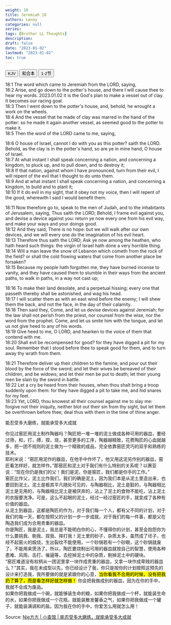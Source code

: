 ```yaml
---
weight: 18
title: Jeremiah 18
authors: Lenny
categories: null
series:
tags: [Brother LL Thoughts]
description: 
draft: false
date: "2023-01-02"
lastmod: "2023-01-02"
toc: true
---
```


<!--more-->

<!-- Tab links -->
<div class="tab">
  <button class="tablinks active" onclick="tablabel(event, 'english')">KJV</button>
  <button class="tablinks" onclick="tablabel(event, 'chinese')">和合本</button>
  <button class="tablinks" onclick="tablabel(event, 'verse1')">1-2节</button>
</div>

<!-- Tab content -->
<div id="english" class="tabcontent" style="display:block">

18:1 The word which came to Jeremiah from the LORD, saying,  
18:2 Arise, and go down to the potter's house, and there I will cause thee to hear my words. <a class = "marginnote">2023.01.02 it is the God's plan to make a vessel out of clay.  It becomes our racing goal.</a>   
18:3 Then I went down to the potter's house, and, behold, he wrought a work on the wheels.  
18:4 And the vessel that he made of clay was marred in the hand of the potter: so he made it again another vessel, as seemed good to the potter to make it.  
18:5 Then the word of the LORD came to me, saying,  

18:6 O house of Israel, cannot I do with you as this potter? saith the LORD. Behold, as the clay is in the potter's hand, so are ye in mine hand, O house of Israel.  
18:7 At what instant I shall speak concerning a nation, and concerning a kingdom, to pluck up, and to pull down, and to destroy it;  
18:8 If that nation, against whom I have pronounced, turn from their evil, I will repent of the evil that I thought to do unto them.  
18:9 And at what instant I shall speak concerning a nation, and concerning a kingdom, to build and to plant it;  
18:10 If it do evil in my sight, that it obey not my voice, then I will repent of the good, wherewith I said I would benefit them.  

18:11 Now therefore go to, speak to the men of Judah, and to the inhabitants of Jerusalem, saying, Thus saith the LORD; Behold, I frame evil against you, and devise a device against you: return ye now every one from his evil way, and make your ways and your doings good.  
18:12 And they said, There is no hope: but we will walk after our own devices, and we will every one do the imagination of his evil heart.  
18:13 Therefore thus saith the LORD; Ask ye now among the heathen, who hath heard such things: the virgin of Israel hath done a very horrible thing.  
18:14 Will a man leave the snow of Lebanon which cometh from the rock of the field? or shall the cold flowing waters that come from another place be forsaken?  
18:15 Because my people hath forgotten me, they have burned incense to vanity, and they have caused them to stumble in their ways from the ancient paths, to walk in paths, in a way not cast up;  

18:16 To make their land desolate, and a perpetual hissing; every one that passeth thereby shall be astonished, and wag his head.  
18:17 I will scatter them as with an east wind before the enemy; I will shew them the back, and not the face, in the day of their calamity.  
18:18 Then said they, Come, and let us devise devices against Jeremiah; for the law shall not perish from the priest, nor counsel from the wise, nor the word from the prophet. Come, and let us smite him with the tongue, and let us not give heed to any of his words.  
18:19 Give heed to me, O LORD, and hearken to the voice of them that contend with me.  
18:20 Shall evil be recompensed for good? for they have digged a pit for my soul. Remember that I stood before thee to speak good for them, and to turn away thy wrath from them.  

18:21 Therefore deliver up their children to the famine, and pour out their blood by the force of the sword; and let their wives be bereaved of their children, and be widows; and let their men be put to death; let their young men be slain by the sword in battle.  
18:22 Let a cry be heard from their houses, when thou shalt bring a troop suddenly upon them: for they have digged a pit to take me, and hid snares for my feet.  
18:23 Yet, LORD, thou knowest all their counsel against me to slay me: forgive not their iniquity, neither blot out their sin from thy sight, but let them be overthrown before thee; deal thus with them in the time of thine anger.  
</div>


<div id="chinese" class="tabcontent“>

18:1 耶和华的话临到耶利米说、  
18:2 你起来、下到窑匠的家里去、我在那里要使你听我的话。  
18:3 我就下到窑匠的家里去、正遇他转轮做器皿。  
18:4 窑匠用泥作的器皿、在他手中做坏了、他又用这泥另作别的器皿。窑匠看怎样好、就怎样作。  
18:5 耶和华的话就临到我说、  

18:6 耶和华说、以色列家阿、我待你们、岂不能照这窑匠弄泥么。以色列家阿、泥在窑匠的手中怎样、你们在我的手中也怎样。  
18:7 我何时论到一邦、或一国、说、要拔出、拆毁、毁坏。  
18:8 我所说的那一邦、若是转意离开他们的恶、我就必后悔、不将我想要施行的灾祸降与他们。  
18:9 我何时论到一邦、或一国、说、要建立、栽植。  
18:10 他们若行我眼中看为恶的事、不听从我的话、我就必后悔、不将我所说的福气赐给他们。  

18:11 现在你要对犹大人、和耶路撒冷的居民说、耶和华如此说、我造出灾祸攻击你们、定意刑罚你们。你们各人当回头离开所行的恶道、改正你们的行动作为。  
18:12 他们却说、这是枉然。我们要照自己的计谋去行。各人随自己顽梗的恶心作事。  
18:13 所以耶和华如此说、你们且往各国访问、有谁听见这样的事、以色列民〔原文作处女〕行了一件极可憎恶的事。  
18:14 利巴嫩的雪、从田野的磐石上岂能断绝呢。从远处流下的凉水、岂能干涸呢。  
18:15 我的百姓竟忘记我、向假神烧香、使他们在所行的路上、在古道上绊跌、使他们行没有修筑的斜路。  

18:16 以致他们的地令人惊骇、常常嗤笑、凡经过这地的、必惊骇摇头。  
18:17 我必在仇敌面前分散他们、好像用东风吹散一样。遭难的日子、我必以背向他们、不以面向他们。  
18:18 他们就说、来吧。我们可以设计谋害耶利米、因为我们有祭司讲律法、智慧人设谋略、先知说预言、都不能断绝。来吧、我们可以用舌头击打他、不要理会他的一切话。  
18:19 耶和华阿、求你理会我、且听那些与我争竞之人的话。  
18:20 岂可以恶报善呢。他们竟挖坑要害我的性命。求你记念我怎样站在你面前、为他们代求、要使你的忿怒向他们转消。  

18:21 故此、愿你将他们的儿女交与饥荒、和刀剑。愿他们的妻无子、且作寡妇、又愿他们的男人被死亡所灭、他们的少年人在阵上被刀击杀。  
18:22 你使敌军忽然临到他们的时候、愿人听见哀声从他们的屋内发出、因他们挖坑要捉拿我、暗设网罗要绊我的脚。  
18:23 耶和华阿、他们要杀我的那一切计谋、你都知道。不要赦免他们的罪孽、也不要从你面前涂抹他们的罪恶、要叫他们在你面前跌倒、愿你发怒的时候罚办他们。  
</div>


<div id="verse1" class="tabcontent">

能忍受多大磨练，就能承受多大成就  

你见过窑匠用泥土制作陶器吗？陶匠把一堆一堆的泥土做成各种可用的器皿，要经过筛，和，打，搏，捏，烧，甚至更多的工序，陶器越精致，花费陶匠的心血就越多，把一团不规则的泥土做为一个精致的成品，完全依靠窑匠灵巧的双手和熟练的技术。  
  耶利米说：“窑匠用泥作的器皿，在他手中作坏了，他又用这泥另作别的器皿，窑匠看怎样好，就怎样作。”那窑匠和泥土对于我们有什么特别的关系呢？以赛亚说：“现在你仍是我们的父！我们是泥，你是窑匠，我们都是你手的工作。”  
窑匠比作父，泥土比作我们，我们的确是泥土，因为我们本是从泥土里造出来，也要回到泥土。泥土是极其平凡随处可见的，与陶器相比，泥土是脏的，与陶器相比泥土是无用的，与陶器相比泥土是被厌弃的，沾上了泥土的食物不能吃，沾上泥土的衣服要洗净。可是，这么不起眼的泥土，经过一经过窑匠的手，就变成了各种有价值的器皿。  
从泥土到器皿，这都是陶匠的作为，对于我们每一个人，都有父不同的计划，对于我们的每一天，都在按照父的计划一步一步成就，对于我们的每一件事，都是父在陶造我们成为合用贵重的器皿。  
你是陶匠，我是泥土，我总是不能明白你的心，不懂得你的计划，甚至会抱怨你为什么要挑我、剔我、捏我、摔打我！泥土里的砂子，杂质太多，虽然成了坯子，也经不起窑火的煅烧，生出裂纹不能使用。一个砂锅若有一个砂眼，这个砂锅就废了，不能用来煲汤了。所以，陶匠要烧制出可用的器皿就按自己的智慧，使用各种患难、风雨、击打、催逼等，去挖掉泥土中的杂质，剔掉泥土中的硬块。  
“窑匠难道没有权柄从一团泥里拿一块作成贵重的器皿，又拿一块作成卑贱的器皿么？”其实，我在未成型以先，你已经设计了我，你只是按你的计划按照这预先的设计来打造我，我所要做的就是紧跟你的心意，<mark class = "lemon">当你看我不合用的时候，没有把我扔了算了，而是看怎样好就怎样做！</mark> 你会把我做成别的器皿，因为在你的手中，我就不会成为废品。  
如果你把我做成一个碗，就能够装生命的粮，如果你把我做成一个杯，就能装生命的水，如果你把我做成一个花瓶，就能装散发馨香之气，如果你把我做成一个罐子，就能装满调和的盐。因为我在你的手中，你爱怎么用就怎么用！  

Source: <a href = "https://mp.weixin.qq.com/s?__biz=MzUyMTg0MjM2OA==&mid=2247484998&idx=1&sn=bfdb2af73000cf1f20f79896449ebb4b&chksm=f9d5bde9cea234ff46d353f3298972eba782f793e39e630fb70f97e80e236330c4c3042b1d7a&scene=132#wechat_redirect" target="_blank" rel="noopener noreferrer"> Nie方方 | 小查馆 | 能忍受多大磨练，就能承受多大成就</a>

</div>
